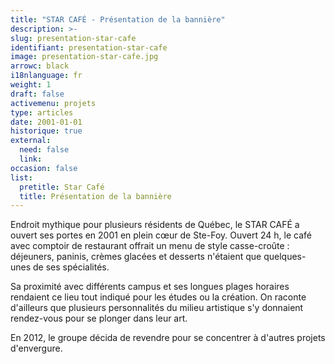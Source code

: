 ```yaml
---
title: "STAR CAFÉ - Présentation de la bannière"
description: >-
slug: presentation-star-cafe
identifiant: presentation-star-cafe 
image: presentation-star-cafe.jpg
arrowc: black
i18nlanguage: fr
weight: 1
draft: false
activemenu: projets
type: articles
date: 2001-01-01
historique: true
external:
  need: false
  link:
occasion: false
list:
  pretitle: Star Café
  title: Présentation de la bannière
---
```


Endroit mythique pour plusieurs résidents de Québec, le STAR CAFÉ a ouvert ses portes en 2001 en plein cœur de Ste-Foy. Ouvert 24 h, le café avec comptoir de restaurant offrait un menu de style casse-croûte : déjeuners, paninis, crèmes glacées et desserts n'étaient que quelques-unes de ses spécialités. 

Sa proximité avec différents campus et ses longues plages horaires rendaient ce lieu tout indiqué pour les études ou la création. On raconte d'ailleurs que plusieurs personnalités du milieu artistique s'y donnaient rendez-vous pour se plonger dans leur art. 

En 2012, le groupe décida de revendre pour se concentrer à d'autres projets d'envergure.  

 

